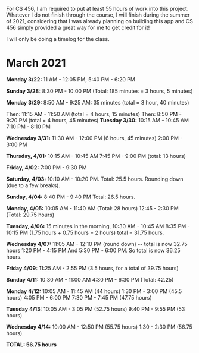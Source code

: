 For CS 456, I am required to put at least 55 hours of work into this project. Whatever I do not finish through the course, I will finish during the summer of 2021, considering that I was already planning on building this app and CS 456 simply provided a great way for me to get credit for it!

I will only be doing a timelog for the class. 

# March 2021
**Monday 3/22:** 11 AM - 12:05 PM, 5:40 PM - 6:20 PM

**Sunday 3/28:** 8:30 PM - 10:00 PM (Total: 185 minutes = 3 hours, 5 minutes)

**Monday 3/29:** 8:50 AM - 9:25 AM: 35 minutes (total = 3 hour, 40 minutes)

Then: 11:15 AM - 11:50 AM (total = 4 hours, 15 minutes)
Then: 8:50 PM - 9:20 PM (total = 4 hours, 45 minutes)
**Tuesday 3/30:** 10:15 AM - 10:45 AM
7:10 PM - 8:10 PM

**Wednesday 3/31:** 11:30 AM - 12:00 PM (6 hours, 45 minutes)
2:00 PM - 3:00 PM

**Thursday, 4/01:** 10:15 AM - 10:45 AM
7:45 PM - 9:00 PM (total: 13 hours)

**Friday, 4/02:** 7:00 PM - 9:30 PM

**Saturday, 4/03:** 10:10 AM - 10:20 PM. Total: 25.5 hours. Rounding down (due to a few breaks).

**Sunday, 4/04:** 8:40 PM - 9:40 PM Total: 26.5 hours.

**Monday, 4/05:** 10:05 AM - 11:40 AM (Total: 28 hours)
12:45 - 2:30 PM (Total: 29.75 hours) 

**Tuesday, 4/06:** 15 minutes in the morning, 10:30 AM - 10:45 AM
8:35 PM - 10:15 PM (1.75 hours + 0.75 hours = 2 hours) total = 31.75 hours. 

**Wednesday 4/07:** 11:05 AM - 12:10 PM (round down) -- total is now 32.75 hours
1:20 PM - 4:15 PM
And 5:30 PM - 6:00 PM. So total is now 36.25 hours. 

**Friday 4/09:** 11:25 AM - 2:55 PM (3.5 hours, for a total of 39.75 hours)

**Sunday 4/11:** 10:30 AM - 11:00 AM
4:30 PM - 6:30 PM (Total: 42.25)

**Monday 4/12:** 10:05 AM - 11:45 AM (44 hours)
1:30 PM - 3:00 PM (45.5 hours)
4:05 PM - 6:00 PM
7:30 PM - 7:45 PM (47.75 hours)

**Tuesday 4/13:** 10:05 AM - 3:05 PM (52.75 hours)
9:40 PM - 9:55 PM (53 hours)

**Wednesday 4/14:** 10:00 AM - 12:50 PM (55.75 hours)
1:30 - 2:30 PM (56.75 hours)

**TOTAL: 56.75 hours**